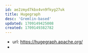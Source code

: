 ```yaml
---
id: ae2zmyd7kbx4vn9fkyg27uk
title: Hugegraph
desc: 'Gremlin-based'
updated: 1709149425008
created: 1709149382782
---
```


- url: https://hugegraph.apache.org/
- 